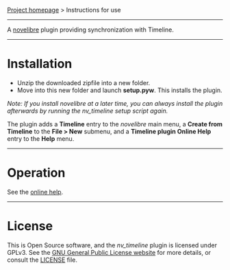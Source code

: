 [Project homepage](https://github.com/peter88213/nv_timeline) > Instructions for use

--- 

A [novelibre](https://github.com/peter88213/novelibre/) plugin providing synchronization with Timeline. 

---

# Installation

- Unzip the downloaded zipfile into a new folder.
- Move into this new folder and launch **setup.pyw**. This installs the plugin.

*Note: If you install novelibre at a later time, you can always install the plugin afterwards by running the nv_timeline setup script again.*

The plugin adds a **Timeline** entry to the *novelibre* main menu, a **Create from Timeline** to the **File > New** submenu, and a **Timeline plugin Online Help** entry to the **Help** menu. 

---

# Operation

See the [online help](https://peter88213.github.io/nvhelp-en/nv_timeline/).

---

# License

This is Open Source software, and the *nv_timeline* plugin is licensed under GPLv3. See the
[GNU General Public License website](https://www.gnu.org/licenses/gpl-3.0.en.html) for more
details, or consult the [LICENSE](https://github.com/peter88213/nv_timeline/blob/main/LICENSE) file.

